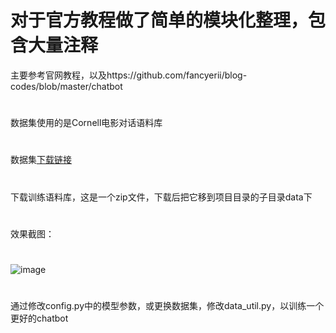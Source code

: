 # 对于官方教程做了简单的模块化整理，包含大量注释
主要参考官网教程，以及https://github.com/fancyerii/blog-codes/blob/master/chatbot
#
数据集使用的是Cornell电影对话语料库
#
数据集[下载链接](http://www.cs.cornell.edu/~cristian/data/cornell_movie_dialogs_corpus.zip)
#
下载训练语料库，这是一个zip文件，下载后把它移到项目目录的子目录data下
#
效果截图：
#
![image](https://github.com/lixuan1/chatbot_pytorch/raw/master/image/2019-04-04.png)
#
通过修改config.py中的模型参数，或更换数据集，修改data_util.py，以训练一个更好的chatbot

